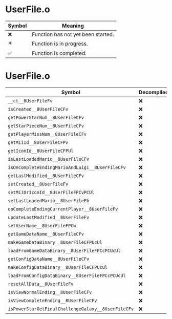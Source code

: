 # UserFile.o
| Symbol | Meaning 
| ------------- | ------------- 
| :x: | Function has not yet been started. 
| :eight_pointed_black_star: | Function is in progress. 
| :white_check_mark: | Function is completed. 


# UserFile.o
| Symbol | Decompiled? |
| ------------- | ------------- |
| `__ct__8UserFileFv` | :x: |
| `isCreated__8UserFileCFv` | :x: |
| `getPowerStarNum__8UserFileCFv` | :x: |
| `getStarPieceNum__8UserFileCFv` | :x: |
| `getPlayerMissNum__8UserFileCFv` | :x: |
| `getMiiId__8UserFileCFPv` | :x: |
| `getIconId__8UserFileCFPUl` | :x: |
| `isLastLoadedMario__8UserFileCFv` | :x: |
| `isOnCompleteEndingMarioAndLuigi__8UserFileCFv` | :x: |
| `getLastModified__8UserFileCFv` | :x: |
| `setCreated__8UserFileFv` | :x: |
| `setMiiOrIconId__8UserFileFPCvPCUl` | :x: |
| `setLastLoadedMario__8UserFileFb` | :x: |
| `onCompleteEndingCurrentPlayer__8UserFileFv` | :x: |
| `updateLastModified__8UserFileFv` | :x: |
| `setUserName__8UserFileFPCw` | :x: |
| `getGameDataName__8UserFileCFv` | :x: |
| `makeGameDataBinary__8UserFileCFPUcUl` | :x: |
| `loadFromGameDataBinary__8UserFileFPCcPCUcUl` | :x: |
| `getConfigDataName__8UserFileCFv` | :x: |
| `makeConfigDataBinary__8UserFileCFPUcUl` | :x: |
| `loadFromConfigDataBinary__8UserFileFPCcPCUcUl` | :x: |
| `resetAllData__8UserFileFv` | :x: |
| `isViewNormalEnding__8UserFileCFv` | :x: |
| `isViewCompleteEnding__8UserFileCFv` | :x: |
| `isPowerStarGetFinalChallengeGalaxy__8UserFileCFv` | :x: |
